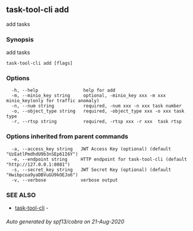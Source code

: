 ## task-tool-cli add

add tasks

### Synopsis

add tasks

```
task-tool-cli add [flags]
```

### Options

```
  -h, --help                 help for add
  -m, --minio_key string     optional, -minio_key xxx -m xxx minio_key(only for traffic anomaly)
  -n, --num string           required, -num xxx -n xxx task number
  -o, --object_type string   required, -object_type xxx -o xxx task type
  -r, --rtsp string          required, -rtsp xxx -r xxx  task rtsp
```

### Options inherited from parent commands

```
  -a, --access_key string   JWT Access Key (optional) (default "UzEatlPmdhdU9b3nSEp61I6Y")
  -e, --endpoint string     HTTP endpoint for task-tool-cli (default "http://127.0.0.1:8081")
  -s, --secret_key string   JWT Secret Key (optional) (default "Hwibpcoa9yaDBVuGU9kOEJo6")
  -v, --verbose             verbose output
```

### SEE ALSO

* [task-tool-cli](task-tool-cli.md)	 - 

###### Auto generated by spf13/cobra on 21-Aug-2020
